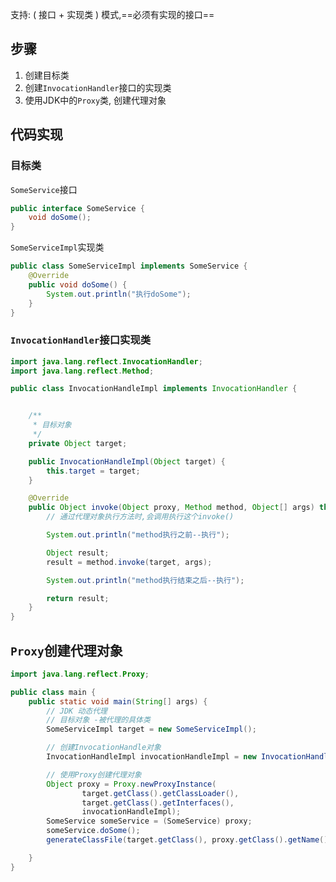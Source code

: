 支持: ( 接口 + 实现类 ) 模式,==必须有实现的接口==

## 步骤

1. 创建目标类
2. 创建`InvocationHandler`接口的实现类
3. 使用JDK中的`Proxy`类, 创建代理对象



## 代码实现

### 目标类

`SomeService`接口

```java
public interface SomeService {
    void doSome();
}
```

`SomeServiceImpl`实现类

```java
public class SomeServiceImpl implements SomeService {
    @Override
    public void doSome() {
        System.out.println("执行doSome");
    }
}
```



### `InvocationHandler`接口实现类

```java
import java.lang.reflect.InvocationHandler;
import java.lang.reflect.Method;

public class InvocationHandleImpl implements InvocationHandler {


    /**
     * 目标对象
     */
    private Object target;

    public InvocationHandleImpl(Object target) {
        this.target = target;
    }

    @Override
    public Object invoke(Object proxy, Method method, Object[] args) throws Throwable {
        // 通过代理对象执行方法时,会调用执行这个invoke()

        System.out.println("method执行之前--执行");

        Object result;
        result = method.invoke(target, args);

        System.out.println("method执行结束之后--执行");

        return result;
    }
}
```



## `Proxy`创建代理对象

```java
import java.lang.reflect.Proxy;

public class main {
    public static void main(String[] args) {
        // JDK 动态代理
        // 目标对象 -被代理的具体类
        SomeServiceImpl target = new SomeServiceImpl();

        // 创建InvocationHandle对象
        InvocationHandleImpl invocationHandleImpl = new InvocationHandleImpl(target);

        // 使用Proxy创建代理对象
        Object proxy = Proxy.newProxyInstance(
                target.getClass().getClassLoader(),
                target.getClass().getInterfaces(),
                invocationHandleImpl);
        SomeService someService = (SomeService) proxy;
        someService.doSome();
        generateClassFile(target.getClass(), proxy.getClass().getName());

    }
}
```

